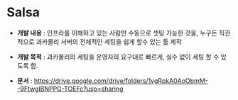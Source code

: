 # Salsa

* __개발 내용__ : 인프라를 이해하고 있는 사람만 수동으로 셋팅 가능한 것을, 누구든 직관적으로 과카몰리 서버의 전체적인 세팅을 쉽게 할수 있는 툴 제작

* __개발 목적__ : 과카몰리의 세팅을 운영자의 요구대로 빠르게, 실수 없이 세팅 할 수 있도록 함.

* __문서__ : https://drive.google.com/drive/folders/1vgRpkA0AoObmM--9FtwgIBNPPG-TOEFc?usp=sharing
